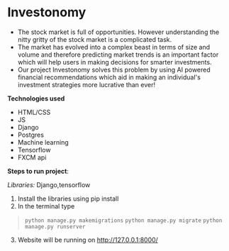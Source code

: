 # Investonomy
- The stock market is full of opportunities. However understanding the nitty gritty of the stock market is a complicated task.
- The market has evolved into a complex beast in terms of size and volume and therefore predicting market trends is an important factor which will help users in making decisions for smarter investments.
- Our project Investonomy solves this problem by using AI powered financial recommendations which aid in making an individual's investment strategies more lucrative than ever!

**Technologies used**
- HTML/CSS
- JS
- Django
- Postgres
- Machine learning
- Tensorflow
- FXCM api

**Steps to run project**:

*Libraries:*  Django,tensorflow
1. Install the libraries using pip install
2. In the terminal type
> `python manage.py makemigrations`
> `python manage.py migrate`
> `python manage.py runserver`
3. Website will be running on http://127.0.0.1:8000/
